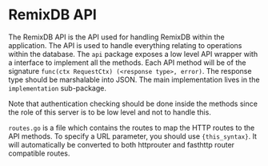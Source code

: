 # RemixDB API

The RemixDB API is the API used for handling RemixDB within the application. The API is used to handle everything relating to operations within the database. The `api` package exposes a low level API wrapper with a interface to implement all the methods. Each API method will be of the signature `func(ctx RequestCtx) (<response type>, error)`. The response type should be marshalable into JSON. The main implementation lives in the `implementation` sub-package.

Note that authentication checking should be done inside the methods since the role of this server is to be low level and not to handle this.

`routes.go` is a file which contains the routes to map the HTTP routes to the API methods. To specify a URL parameter, you should use `{this_syntax}`. It will automatically be converted to both httprouter and fasthttp router compatible routes.
